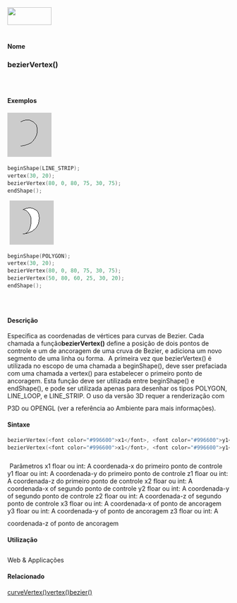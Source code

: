 <img height="40" src="../images/1pix.gif" width="100"/>
<img height="1" src="../images/1pix.gif" width="20"/>
<img height="1" src="../images/1pix.gif" width="555"/>

#### Nome
### bezierVertex()
<img height="25" src="../images/1pix.gif" width="1"/>

#### Exemplos
<img border="0" height="100" src="media/bezierVertex_.gif" width="100"/>

```pde
beginShape(LINE_STRIP); 
vertex(30, 20); 
bezierVertex(80, 0, 80, 75, 30, 75); 
endShape(); 

```
<img height="25" src="../images/1pix.gif" width="1"/>
<img border="0" height="100" src="media/bezierVertex_2.gif" width="100"/>

```pde
beginShape(POLYGON); 
vertex(30, 20); 
bezierVertex(80, 0, 80, 75, 30, 75); 
bezierVertex(50, 80, 60, 25, 30, 20); 
endShape(); 

```
<img height="25" src="../images/1pix.gif" width="1"/>

#### Descrição
Especifica as coordenadas de vértices para curvas de Bezier. Cada chamada a função**bezierVertex()**
define a posição de dois pontos de controle e um de
ancoragem de uma cruva de Bezier, e adiciona um novo segmento de uma
linha ou forma.  A primeira vez que bezierVertex() é
utilizada no escopo de uma chamada a beginShape(), deve sser prefaciada
com uma chamada a vertex() para estabelecer o primeiro ponto de
ancoragem. Esta função deve ser utilizada entre
beginShape() e endShape(), e pode ser utilizada apenas para desenhar os
tipos POLYGON, LINE_LOOP, e LINE_STRIP. O uso da versão 3D
requer a renderização com P3D ou OPENGL (ver a
referência ao Ambiente para mais informações).
<img height="25" src="../images/1pix.gif" width="1"/>

#### Sintaxe
```pde
bezierVertex(<font color="#996600">x1</font>, <font color="#996600">y1</font>, <font color="#996600">x2</font>, <font color="#996600">y2</font>, <font color="#996600">x3</font>, <font color="#996600">y3</font>)
bezierVertex(<font color="#996600">x1</font>, <font color="#996600">y1</font>, <font color="#996600">z1</font>, <font color="#996600">x2</font>, <font color="#996600">y2</font>, <font color="#996600">z2</font>, <font color="#996600">x3</font>, <font color="#996600">y3</font>, <font color="#996600">z3</font>)

```
<img height="25" src="../images/1pix.gif" width="1"/>
Parâmetros
x1
floar ou int: A coordenada-x do primeiro ponto de controle
y1
floar ou int: A coordenada-y do primeiro ponto de controle
z1
floar ou int: A coordenada-z do primeiro ponto de controle
x2
floar ou int: A coordenada-x of segundo ponto de controle
y2
floar ou int: A coordenada-y of segundo ponto de controle
z2
floar ou int: A coordenada-z of segundo ponto de controle
x3
floar ou int: A coordenada-x of ponto de ancoragem
y3
floar ou int: A coordenada-y of ponto de ancoragem
z3
floar ou int: A coordenada-z of ponto de ancoragem
<img height="25" src="../images/1pix.gif" width="1"/>

#### Utilização

	
Web & Applicações
<img height="25" src="../images/1pix.gif" width="1"/>

#### Relacionado
[curveVertex()](curveVertex_)[vertex()](vertex_)[bezier()](bezier_)
